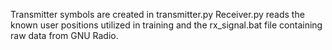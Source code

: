 Transmitter symbols are created in transmitter.py
Receiver.py reads the known user positions utilized in training and the rx_signal.bat file containing raw data from GNU Radio.
